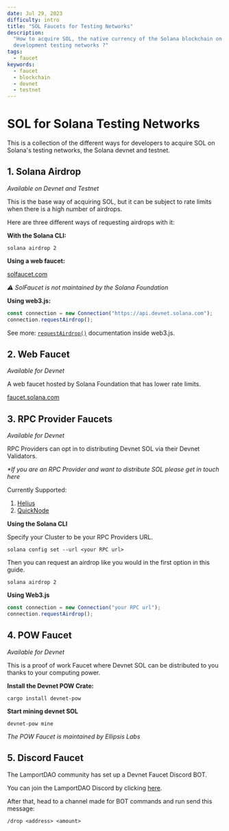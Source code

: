 ```yaml
---
date: Jul 29, 2023
difficulty: intro
title: "SOL Faucets for Testing Networks"
description:
  "How to acquire SOL, the native currency of the Solana blockchain on it's
  development testing networks ?"
tags:
  - faucet
keywords:
  - faucet
  - blockchain
  - devnet
  - testnet
---
```


# **SOL for Solana Testing Networks**

This is a collection of the different ways for developers to acquire SOL on
Solana's testing networks, the Solana devnet and testnet.

## 1. Solana Airdrop

_Available on Devnet and Testnet_

This is the base way of acquiring SOL, but it can be subject to rate limits when
there is a high number of airdrops.

Here are three different ways of requesting airdrops with it:

**With the Solana CLI:**

`solana airdrop 2`

**Using a web faucet:**

[solfaucet.com](https://solfaucet.com)

_⚠️ SolFaucet is not maintained by the Solana Foundation_

**Using web3.js:**

```js
const connection = new Connection("https://api.devnet.solana.com");
connection.requestAirdrop();
```
See more: [`requestAirdrop()`](https://solana-labs.github.io/solana-web3.js/classes/Connection.html#requestAirdrop) documentation inside web3.js.
## 2. Web Faucet

_Available for Devnet_

A web faucet hosted by Solana Foundation that has lower rate limits.

[faucet.solana.com](https://faucet.solana.com)

## 3. RPC Provider Faucets

_Available for Devnet_

RPC Providers can opt in to distributing Devnet SOL via their Devnet Validators.

_\*If you are an RPC Provider and want to distribute SOL please get in touch
here_

Currently Supported:

1. [Helius](https://www.helius.dev/)
2. [QuickNode](https://www.quicknode.com/chains/sol)

**Using the Solana CLI**

Specify your Cluster to be your RPC Providers URL.

`solana config set --url <your RPC url>`

Then you can request an airdrop like you would in the first option in this
guide.

`solana airdrop 2`

**Using Web3.js**

```js
const connection = new Connection("your RPC url");
connection.requestAirdrop();
```

## 4. POW Faucet

_Available for Devnet_

This is a proof of work Faucet where Devnet SOL can be distributed to you thanks
to your computing power.

**Install the Devnet POW Crate:**

`cargo install devnet-pow`

**Start mining devnet SOL**

`devnet-pow mine`

_The POW Faucet is maintained by Ellipsis Labs_

## 5. Discord Faucet

The LamportDAO community has set up a Devnet Faucet Discord BOT.

You can join the LamportDAO Discord by clicking
[here](https://discord.gg/JBVrJgtFkq).

After that, head to a channel made for BOT commands and run send this message:

`/drop <address> <amount>`
